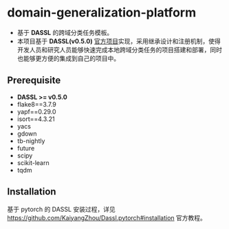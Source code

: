 # domain-generalization-platform
- 基于 **DASSL** 的跨域分类任务模板。
- 本项目基于 **DASSL(v0.5.0)** [官方项目](https://github.com/KaiyangZhou/Dassl.pytorch)实现，采用继承设计和注册机制，使得开发人员和研究人员能够快速完成本地跨域分类任务的项目搭建和部署，同时也能够更方便的集成到自己的项目中。

## Prerequisite
- **DASSL >= v0.5.0**
- flake8==3.7.9
- yapf==0.29.0
- isort==4.3.21
- yacs
- gdown
- tb-nightly
- future
- scipy
- scikit-learn
- tqdm

## Installation
基于 pytorch 的 DASSL 安装过程，详见 https://github.com/KaiyangZhou/Dassl.pytorch#installation 官方教程。


